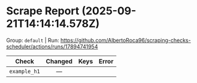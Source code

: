 # Scrape Report (2025-09-21T14:14:14.578Z)

Group: `default`  |  Run: https://github.com/AlbertoRoca96/scraping-checks-scheduler/actions/runs/17894741954

| Check | Changed | Keys | Error |
|---|:---:|:--|:--|
| `example_h1` | — |  |  |
